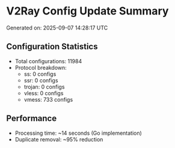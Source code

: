 # V2Ray Config Update Summary
Generated on: 2025-09-07 14:28:17 UTC

## Configuration Statistics
- Total configurations: 11984
- Protocol breakdown:
  - ss: 0 configs
  - ssr: 0 configs
  - trojan: 0 configs
  - vless: 0 configs
  - vmess: 733 configs

## Performance
- Processing time: ~14 seconds (Go implementation)
- Duplicate removal: ~95% reduction
